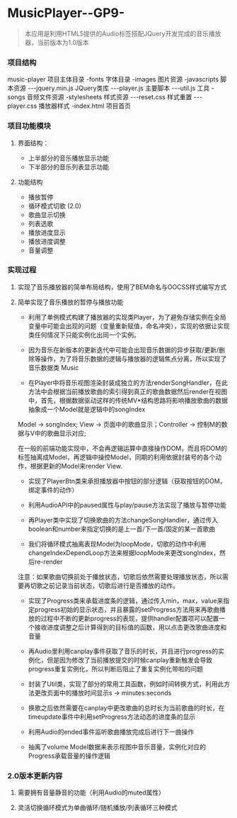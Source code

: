 # MusicPlayer--GP9-
> 本应用是利用HTML5提供的Audio标签搭配JQuery开发完成的音乐播放器，当前版本为1.0版本

### 项目结构
music-player  项目主体目录
-fonts 字体目录
-images 图片资源
-javascripts 脚本资源
---jquery.min.js JQuery类库
---player.js 主要脚本
---util.js  工具
-songs 音频文件资源
-stylesheets 样式资源
---reset.css 样式重置
---player.css 播放器样式
-index.html 项目首页

### 项目功能模块

1. 界面结构：

    * 上半部分的音乐播放显示功能
    * 下半部分的音乐列表显示功能

2. 功能结构

    * 播放暂停
    * 循环模式切歌 (2.0)
    * 歌曲显示切换
    * 列表选歌
    * 播放进度显示
    * 播放进度调整
    * 音量调整

### 实现过程

1. 实现了音乐播放器的简单布局结构，使用了BEM命名与OOCSS样式编写方式

2. 简单实现了音乐播放的暂停与播放功能

    * 利用了单例模式构建了播放器的实现类Player，为了避免存储实例在全局变量中可能会出现的问题（变量重新赋值，命名冲突），实现的依据让实现类任何情况下只能实例化出同一个实例。

    * 因为音乐在新版本的更新迭代中可能会出现音乐数据的异步获取/更新/删除等操作，为了将音乐数据的逻辑与播放器的逻辑焦点分离，所以实现了音乐数据类 Music

    * 在Player中将音乐视图渲染封装成独立的方法renderSongHandler，在此方法中会根据当前播放歌曲的索引得到真正的歌曲数据然后render在视图中，首先，根据数据驱动这样的传统MV*结构思路将影响播放歌曲的数据抽象成一个Model就是逻辑中的songIndex

    Model -> songIndex; View -> 页面中的歌曲显示；Controller -> 控制M的数据与V中的歌曲显示对应;

    在一般的前端功能实现中，不会再逻辑运算中直接操作DOM，而且将DOM的标签抽离成Model，再逻辑中操控Model，同期的利用依据封装号的各个动作，根据更新的Model来render View.

    * 实现了PlayerBtn类来承担播放器中按钮的部分逻辑（获取按钮的DOM，绑定事件的动作）

    * 利用AudioAPI中的paused属性与play/pause方法实现了播放与暂停功能

    * 再Player类中实现了切换歌曲的方法changeSongHandler，通过传入boolean和number来指定切换的是上一首/下一首/固定的某一首歌曲
    
    * 我们将循环模式抽离表现Model为loopMode，切歌的动作中利用changeIndexDependLoop方法来根据loopMode来更改songIndex，然后re-render

    注意：如果歌曲切换前处于播放状态，切歌后依然需要处理播放状态，所以需要再切歌之前记录当前状态，切歌后进行是否播放的动作。

    * 实现了Progress类来承载进度条的逻辑，通过传入min，max，value来指定progress初始的显示状态，并且暴露的setProgress方法用来再歌曲播放的过程中不断的更新progress的表现，提供handler配置项可以配置一个接收进度调整之后计算得到的目标值的函数，用以点击更改歌曲进度和音量

    * 再Audio里利用canplay事件获取了音乐的时长，并且进行progress的实例化，但是因为修改了当前播放提交的时候canplay重新触发会导致progress重复实例化，所以判断后阻止了重复实例化带啦的问题

    * 封装了Util类，实现了部分的常用工具函数，例如时间转换方式，利用此方法更改页面中的播放时间显示s -> minutes:seconds

    * 换歌之后依然需要在canplay中更改歌曲的总时长为当前歌曲的时长，在timeupdate事件中利用setProgress方法动态的进度条的显示

    * 利用Audio的ended事件监听歌曲播放完成后进行下一曲操作

    * 抽离了volume Model数据来表示视图中音乐音量，实例化对应的Progress承载音量的操作逻辑

### 2.0版本更新内容

1. 需要拥有音量静音的功能（利用Audio的muted属性）

2. 灵活切换循环模式为单曲循环/随机播放/列表循环三种模式
    








